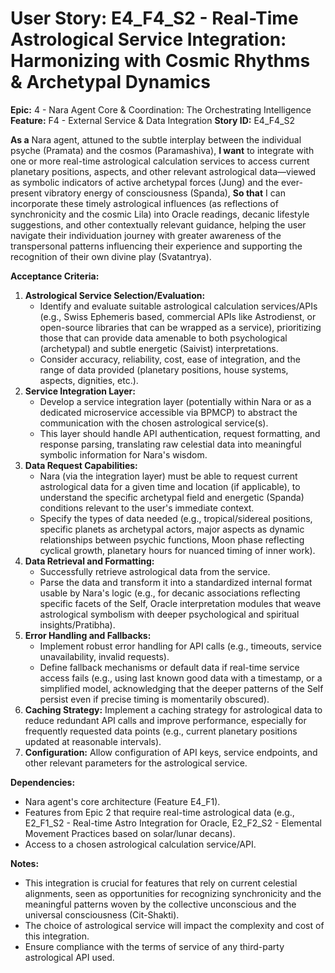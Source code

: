 # User Story: E4_F4_S2 - Real-Time Astrological Service Integration: Harmonizing with Cosmic Rhythms & Archetypal Dynamics

**Epic:** 4 - Nara Agent Core & Coordination: The Orchestrating Intelligence
**Feature:** F4 - External Service & Data Integration
**Story ID:** E4_F4_S2

**As a** Nara agent, attuned to the subtle interplay between the individual psyche (Pramata) and the cosmos (Paramashiva),
**I want** to integrate with one or more real-time astrological calculation services to access current planetary positions, aspects, and other relevant astrological data—viewed as symbolic indicators of active archetypal forces (Jung) and the ever-present vibratory energy of consciousness (Spanda),
**So that** I can incorporate these timely astrological influences (as reflections of synchronicity and the cosmic Lila) into Oracle readings, decanic lifestyle suggestions, and other contextually relevant guidance, helping the user navigate their individuation journey with greater awareness of the transpersonal patterns influencing their experience and supporting the recognition of their own divine play (Svatantrya).

**Acceptance Criteria:**

1.  **Astrological Service Selection/Evaluation:**
    *   Identify and evaluate suitable astrological calculation services/APIs (e.g., Swiss Ephemeris based, commercial APIs like Astrodienst, or open-source libraries that can be wrapped as a service), prioritizing those that can provide data amenable to both psychological (archetypal) and subtle energetic (Saivist) interpretations.
    *   Consider accuracy, reliability, cost, ease of integration, and the range of data provided (planetary positions, house systems, aspects, dignities, etc.).
2.  **Service Integration Layer:**
    *   Develop a service integration layer (potentially within Nara or as a dedicated microservice accessible via BPMCP) to abstract the communication with the chosen astrological service(s).
    *   This layer should handle API authentication, request formatting, and response parsing, translating raw celestial data into meaningful symbolic information for Nara's wisdom.
3.  **Data Request Capabilities:**
    *   Nara (via the integration layer) must be able to request current astrological data for a given time and location (if applicable), to understand the specific archetypal field and energetic (Spanda) conditions relevant to the user's immediate context.
    *   Specify the types of data needed (e.g., tropical/sidereal positions, specific planets as archetypal actors, major aspects as dynamic relationships between psychic functions, Moon phase reflecting cyclical growth, planetary hours for nuanced timing of inner work).
4.  **Data Retrieval and Formatting:**
    *   Successfully retrieve astrological data from the service.
    *   Parse the data and transform it into a standardized internal format usable by Nara's logic (e.g., for decanic associations reflecting specific facets of the Self, Oracle interpretation modules that weave astrological symbolism with deeper psychological and spiritual insights/Pratibha).
5.  **Error Handling and Fallbacks:**
    *   Implement robust error handling for API calls (e.g., timeouts, service unavailability, invalid requests).
    *   Define fallback mechanisms or default data if real-time service access fails (e.g., using last known good data with a timestamp, or a simplified model, acknowledging that the deeper patterns of the Self persist even if precise timing is momentarily obscured).
6.  **Caching Strategy:** Implement a caching strategy for astrological data to reduce redundant API calls and improve performance, especially for frequently requested data points (e.g., current planetary positions updated at reasonable intervals).
7.  **Configuration:** Allow configuration of API keys, service endpoints, and other relevant parameters for the astrological service.

**Dependencies:**

*   Nara agent's core architecture (Feature E4_F1).
*   Features from Epic 2 that require real-time astrological data (e.g., E2_F1_S2 - Real-time Astro Integration for Oracle, E2_F2_S2 - Elemental Movement Practices based on solar/lunar decans).
*   Access to a chosen astrological calculation service/API.

**Notes:**

*   This integration is crucial for features that rely on current celestial alignments, seen as opportunities for recognizing synchronicity and the meaningful patterns woven by the collective unconscious and the universal consciousness (Cit-Shakti).
*   The choice of astrological service will impact the complexity and cost of this integration.
*   Ensure compliance with the terms of service of any third-party astrological API used.